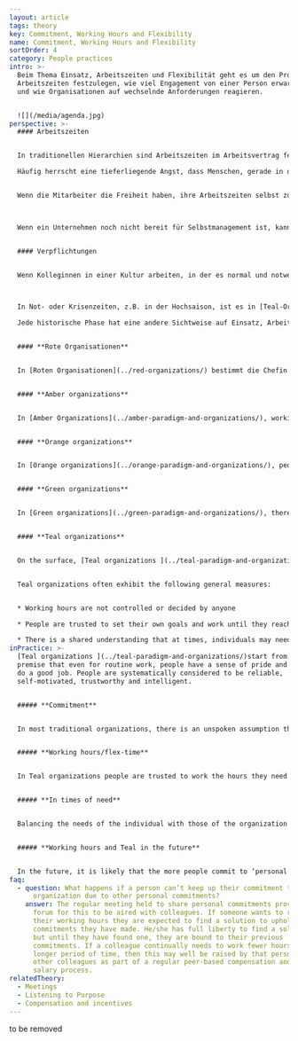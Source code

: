 ```yaml
---
layout: article
tags: theory
key: Commitment, Working Hours and Flexibility
name: Commitment, Working Hours and Flexibility
sortOrder: 4
category: People practices
intro: >-
  Beim Thema Einsatz, Arbeitszeiten und Flexibilität geht es um den Prozess,
  Arbeitszeiten festzulegen, wie viel Engagement von einer Person erwartet wird,
  und wie Organisationen auf wechselnde Anforderungen reagieren.


  ![](/media/agenda.jpg)
perspective: >-
  #### Arbeitszeiten


  In traditionellen Hierarchien sind Arbeitszeiten im Arbeitsvertrag festgelegt.

  Häufig herrscht eine tieferliegende Angst, dass Menschen, gerade in den unteren Ebenen einer Organisation, ohne Überwachung nicht die Stunden ableisten, für die sie bezahlt werden.


  Wenn die Mitarbeiter die Freiheit haben, ihre Arbeitszeiten selbst zu bestimmen und zu vereinbaren, entsteht ein vertrauensvolles Umfeld, das die Mitarbeiter motiviert, die volle Verantwortung für ihre Arbeit zu übernehmen.

  ﻿

  Wenn ein Unternehmen noch nicht bereit für Selbstmanagement ist, kann die selbstbestimmte Arbeitszeit ein guter erster Schritt sein. Wenn dieser Ansatz gut funktioniert, führt er zu mehr Vertrauen und Zusammenarbeit zwischen Vorgesetzten und Untergebenen.


  #### Verpflichtungen


  Wenn Kolleginnen in einer Kultur arbeiten, in der es normal und notwendig ist, andere Verpflichtungen in ihrem Leben anzusprechen, stärkt dies die Authentizität und Ganzheitlichkeit am Arbeitsplatz. Offenheit in Bezug auf persönliche Verpflichtungen kann engere Beziehungen zwischen den Kolleginnen aufbauen und zu einer Kultur führen, in der sich die Kolleginnen gegenseitig unterstützen.

  ﻿

  In Not- oder Krisenzeiten, z.B. in der Hochsaison, ist es in [Teal-Organisationen](../teal-paradigm-and-organizations/) üblich, dass die Mitarbeiter freiwillig länger arbeiten, um eine Aufgabe mit Motivation und Stolz zu erfüllen, ihre Kollegen zu unterstützen und dem Sinn der Organisation gute Dienste zu leisten.

  Jede historische Phase hat eine andere Sichtweise auf Einsatz, Arbeitszeiten und Flexibilität sowie sehr unterschiedliche Praktiken hervorgebracht:


  #### **Rote Organisationen**


  In [Roten Organisationen](../red-organizations/) bestimmt die Chefin die Arbeitszeiten jeder Mitarbeiterin. Es gibt keinen formalen Prozess, um Arbeitszeiten festzulegen oder zu überwachen. Die Mitarbeiter gelten als Eigentum der Organisation, es wird vorausgesetzt, dass sie bei Bedarf verfügbar sind.


  #### **Amber organizations**


  In [Amber Organizations](../amber-paradigm-and-organizations/), working hours are determined by senior leaders and specified in an employment contract. They decide what work is to be carried out and how working hours will be monitored.


  #### **Orange organizations**


  In [Orange organizations](../orange-paradigm-and-organizations/), people generally fall into one of two camps. There are those (often in manual roles) who work a fixed set of hours clocking in and clocking out, and those (often in management positions), who are expected to get their work done regardless of the hours stated in their contract.


  #### **Green organizations**


  In [Green organizations](../green-paradigm-and-organizations/), there is typically a culture of co-operation where people are empowered to work the hours they choose albeit within a defined structure. Flex-time is often used for lower-level workers in order to allow people to fit work in with the rest of their life. Working from home is a realistic option for those whose role allows it.


  #### **Teal organizations**


  On the surface, [Teal organizations ](../teal-paradigm-and-organizations/)may not look so different from Green ones relative to commitment, working hours and flexibility. The difference is in maturity and coherence. Whereas a Green organization might make the practices outlines above available to specific populations, a Teal organization would make these practices widely available as a normal part of the way they operate.


  Teal organizations often exhibit the following general measures:


  * Working hours are not controlled or decided by anyone

  * People are trusted to set their own goals and work until they reach them.

  * There is a shared understanding that at times, individuals may need to vary their commitment to work. These situations are shared and openly discussed so that the task in hand can be completed with everyone’s support.
inPractice: >-
  [Teal organizations ](../teal-paradigm-and-organizations/)start from the
  premise that even for routine work, people have a sense of pride and want to
  do a good job. People are systematically considered to be reliable,
  self-motivated, trustworthy and intelligent.


  ##### **Commitment**


  In most traditional organizations, there is an unspoken assumption that people in managerial positions should put their commitment to work above any other commitment in their lives. Few colleagues would cancel an important meeting for their child’s school play or because a good friend needs help. In self-managing organizations, speaking up about other important commitments in one's life is considered necessary to be authentic and whole at work. There is no need for the pretence that work will always come first. Teal organizations hold meetings at regular intervals in which colleagues can discuss how much time and energy, at that moment in their lives, they want to commit to the organization.  Because colleagues discuss their other commitments openly, solutions can be found to provide support and get the task done.


  ##### **Working hours/flex-time**


  In Teal organizations people are trusted to work the hours they need to achieve their own goals. There is no requirement for monitoring of working hours, or clocking in and out, or flex-time. In some Teal organizations such as [FAVI](http://www.favi.com/) and [Sun Hydraulics](http://www.sunhydraulics.com/), the working day is still divided into shifts, which is roughly the time colleagues are expected to spend on the shop floor, but it is not uncommon to see an operator stay on during the following shift to finish a job because he/she knows it needs to be done.


  ##### **In times of need**


  Balancing the needs of the individual with those of the organization is not always easy. For example, [Morning Star](http://www.morningstarco.com/) has a high season for tomato processing when all hands need to be on deck. If someone wants to reduce their working hours during very busy times, they are expected to find a solution to uphold the commitments they have made. This expectation is the flip side of having no HR or planning function. An individual cannot simply file a request and let someone else worry about solving this issue. He/she has full liberty to find a solution, but until they have found one, they are bound to their previous commitments.


  ##### **Working hours and Teal in the future**


  In the future, it is likely that the more people commit to ‘personal purpose’ in their lives, the more flexible their arrangements with the organization will be. Accommodating personal commitments to self-employment, part time work, or volunteering work will be normal. There will be no need for approval. A person will simply find a way to meet or transfer his/her commitments to another colleague and/or explore with colleagues what new roles and commitments he/she could take on that would add value to the organization.
faq:
  - question: What happens if a person can’t keep up their commitment to the
      organization due to other personal commitments?
    answer: The regular meeting held to share personal commitments provides the
      forum for this to be aired with colleagues. If someone wants to reduce
      their working hours they are expected to find a solution to uphold the
      commitments they have made. He/she has full liberty to find a solution,
      but until they have found one, they are bound to their previous
      commitments. If a colleague continually needs to work fewer hours over a
      longer period of time, then this may well be raised by that person or
      other colleagues as part of a regular peer-based compensation and self-set
      salary process.
relatedTheory:
  - Meetings
  - Listening to Purpose
  - Compensation and incentives
---
```

to be removed